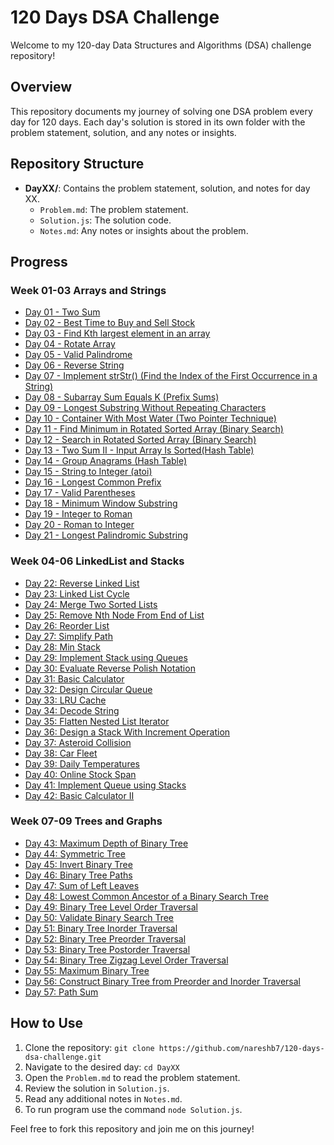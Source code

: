 # 120 Days DSA Challenge

Welcome to my 120-day Data Structures and Algorithms (DSA) challenge repository!

## Overview

This repository documents my journey of solving one DSA problem every day for 120 days. Each day's solution is stored in its own folder with the problem statement, solution, and any notes or insights.

## Repository Structure

- **DayXX/**: Contains the problem statement, solution, and notes for day XX.
  - `Problem.md`: The problem statement.
  - `Solution.js`: The solution code.
  - `Notes.md`: Any notes or insights about the problem.

## Progress

### Week 01-03 Arrays and Strings

- [Day 01 - Two Sum](Week01-03-Arrays_Strings/Day01/)
- [Day 02 - Best Time to Buy and Sell Stock](Week01-03-Arrays_Strings/Day02/)
- [Day 03 - Find Kth largest element in an array](Week01-03-Arrays_Strings/Day03/)
- [Day 04 - Rotate Array](Week01-03-Arrays_Strings/Day04/)
- [Day 05 - Valid Palindrome](Week01-03-Arrays_Strings/Day05/)
- [Day 06 - Reverse String](Week01-03-Arrays_Strings/Day06/)
- [Day 07 - Implement strStr() (Find the Index of the First Occurrence in a String)](Week01-03-Arrays_Strings/Day07/)
- [Day 08 - Subarray Sum Equals K (Prefix Sums)](Week01-03-Arrays_Strings/Day08/)
- [Day 09 - Longest Substring Without Repeating Characters](Week01-03-Arrays_Strings/Day09/)
- [Day 10 - Container With Most Water (Two Pointer Technique)](Week01-03-Arrays_Strings/Day10/)
- [Day 11 - Find Minimum in Rotated Sorted Array (Binary Search)](Week01-03-Arrays_Strings/Day11/)
- [Day 12 - Search in Rotated Sorted Array (Binary Search)](Week01-03-Arrays_Strings/Day12/)
- [Day 13 - Two Sum II - Input Array Is Sorted(Hash Table)](Week01-03-Arrays_Strings/Day13/)
- [Day 14 - Group Anagrams (Hash Table)](Week01-03-Arrays_Strings/Day14/)
- [Day 15 - String to Integer (atoi)](Week01-03-Arrays_Strings/Day15/)
- [Day 16 - Longest Common Prefix](Week01-03-Arrays_Strings/Day16/)
- [Day 17 - Valid Parentheses](Week01-03-Arrays_Strings/Day17/)
- [Day 18 - Minimum Window Substring](Week01-03-Arrays_Strings/Day18/)
- [Day 19 - Integer to Roman](Week01-03-Arrays_Strings/Day19/)
- [Day 20 - Roman to Integer](Week01-03-Arrays_Strings/Day20/)
- [Day 21 - Longest Palindromic Substring](Week01-03-Arrays_Strings/Day21/)

### Week 04-06 LinkedList and Stacks

- [Day 22: Reverse Linked List](Week04-06-LinkedList_Stacks/Day22/)
- [Day 23: Linked List Cycle](Week04-06-LinkedList_Stacks/Day23/)
- [Day 24: Merge Two Sorted Lists](Week04-06-LinkedList_Stacks/Day24/)
- [Day 25: Remove Nth Node From End of List](Week04-06-LinkedList_Stacks/Day25/)
- [Day 26: Reorder List](Week04-06-LinkedList_Stacks/Day26/)
- [Day 27: Simplify Path](Week04-06-LinkedList_Stacks/Day27/)
- [Day 28: Min Stack](Week04-06-LinkedList_Stacks/Day28/)
- [Day 29: Implement Stack using Queues](Week04-06-LinkedList_Stacks/Day29/)
- [Day 30: Evaluate Reverse Polish Notation](Week04-06-LinkedList_Stacks/Day30/)
- [Day 31: Basic Calculator](Week04-06-LinkedList_Stacks/Day31/)
- [Day 32: Design Circular Queue](Week04-06-LinkedList_Stacks/Day32/)
- [Day 33: LRU Cache](Week04-06-LinkedList_Stacks/Day33/)
- [Day 34: Decode String](Week04-06-LinkedList_Stacks/Day34/)
- [Day 35: Flatten Nested List Iterator](Week04-06-LinkedList_Stacks/Day35/)
- [Day 36: Design a Stack With Increment Operation](Week04-06-LinkedList_Stacks/Day36/)
- [Day 37: Asteroid Collision](Week04-06-LinkedList_Stacks/Day37/)
- [Day 38: Car Fleet](Week04-06-LinkedList_Stacks/Day38/)
- [Day 39: Daily Temperatures](Week04-06-LinkedList_Stacks/Day39/)
- [Day 40: Online Stock Span](Week04-06-LinkedList_Stacks/Day40/)
- [Day 41: Implement Queue using Stacks](Week04-06-LinkedList_Stacks/Day41/)
- [Day 42: Basic Calculator II](Week04-06-LinkedList_Stacks/Day42/)


### Week 07-09 Trees and Graphs

- [Day 43: Maximum Depth of Binary Tree](Week07-09-Trees_Graphs/Day43/)
- [Day 44: Symmetric Tree](Week07-09-Trees_Graphs/Day44/)
- [Day 45: Invert Binary Tree](Week07-09-Trees_Graphs/Day45/)
- [Day 46: Binary Tree Paths](Week07-09-Trees_Graphs/Day46/)
- [Day 47: Sum of Left Leaves](Week07-09-Trees_Graphs/Day47/)
- [Day 48: Lowest Common Ancestor of a Binary Search Tree](Week07-09-Trees_Graphs/Day48/)
- [Day 49: Binary Tree Level Order Traversal](Week07-09-Trees_Graphs/Day49/)
- [Day 50: Validate Binary Search Tree](Week07-09-Trees_Graphs/Day50/)
- [Day 51: Binary Tree Inorder Traversal](Week07-09-Trees_Graphs/Day51/)
- [Day 52: Binary Tree Preorder Traversal](Week07-09-Trees_Graphs/Day52/)
- [Day 53: Binary Tree Postorder Traversal](Week07-09-Trees_Graphs/Day53/)
- [Day 54: Binary Tree Zigzag Level Order Traversal](Week07-09-Trees_Graphs/Day54/)
- [Day 55: Maximum Binary Tree](Week07-09-Trees_Graphs/Day55/)
- [Day 56: Construct Binary Tree from Preorder and Inorder Traversal](Week07-09-Trees_Graphs/Day56/)
- [Day 57: Path Sum](Week07-09-Trees_Graphs/Day57)

## How to Use

1. Clone the repository: `git clone https://github.com/nareshb7/120-days-dsa-challenge.git`
2. Navigate to the desired day: `cd DayXX`
3. Open the `Problem.md` to read the problem statement.
4. Review the solution in `Solution.js`.
5. Read any additional notes in `Notes.md`.
6. To run program use the command `node Solution.js`.

Feel free to fork this repository and join me on this journey!
